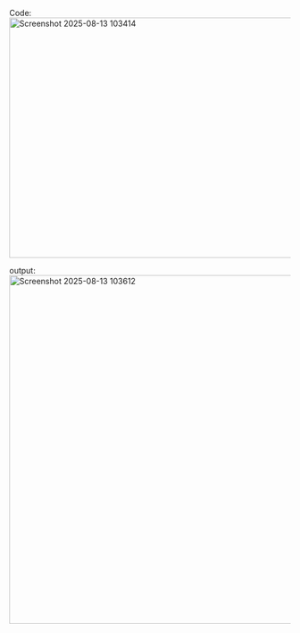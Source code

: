 Code:
<img width="825" height="430" alt="Screenshot 2025-08-13 103414" src="https://github.com/user-attachments/assets/9cac7cb8-0ef7-465e-b843-5a2bfc61cc8a" />

output:
<img width="829" height="624" alt="Screenshot 2025-08-13 103612" src="https://github.com/user-attachments/assets/20eb11e1-0690-416e-9ecc-07f228dfc520" />

